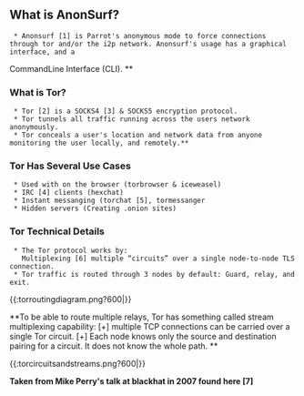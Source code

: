 ## What is AnonSurf? ##

     * Anonsurf [1] is Parrot's anonymous mode to force connections through tor and/or the i2p network. Anonsurf's usage has a graphical interface, and a 
CommandLine Interface (CLI). **

### What is Tor? ###
     * Tor [2] is a SOCKS4 [3] & SOCKS5 encryption protocol.
     * Tor tunnels all traffic running across the users network anonymously.
     * Tor conceals a user's location and network data from anyone monitoring the user locally, and remotely.** 

### Tor Has Several Use Cases ###
     * Used with on the browser (torbrowser & iceweasel) 
     * IRC [4] clients (hexchat)
     * Instant messanging (torchat [5], tormessanger
     * Hidden servers (Creating .onion sites)

### Tor Technical Details ###
     * The Tor protocol works by: 
       Multiplexing [6] multiple “circuits” over a single node-to-node TLS connection.
     * Tor traffic is routed through 3 nodes by default: Guard, relay, and exit.



{{:torroutingdiagram.png?600|}}


**To be able to route multiple relays, Tor has something called stream multiplexing capability: 
[+] multiple TCP connections can be carried over a single Tor circuit. 
[+] Each node knows only the source and destination pairing for a circuit. It does not know the whole path.
**
     
{{:torcircuitsandstreams.png?600|}}


**Taken from Mike Perry's talk at blackhat in 2007 found here [7]**
